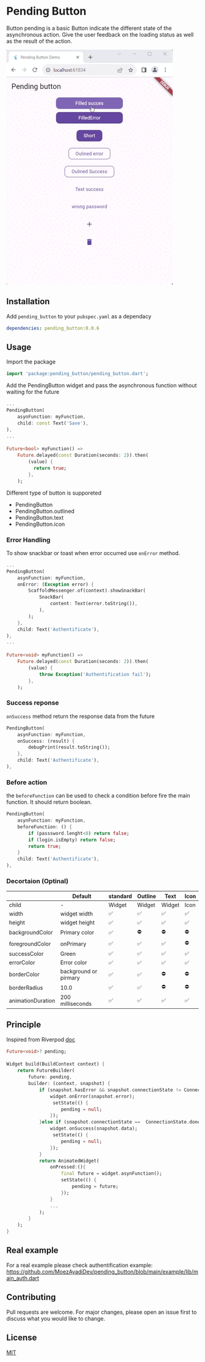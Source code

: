 # Pending Button

Button pending is a basic Button indicate the different state of the asynchronous action. Give the user feedback on the loading status as well as the result of the action.

![Preview](assets/button_pending.gif)

## Installation

Add `pending_button` to your `pubspec.yaml` as a dependacy

```yaml
dependencies: pending_button:0.0.6
```

## Usage

Import the package

```dart
import 'package:pending_button/pending_button.dart';
```

Add the PendingButton widget and pass the asynchronous function without waiting for the future

```dart
...
PendingButton(
    asynFunction: myFunction,
    child: const Text('Save'),
),
...

Future<bool> myFunction() =>
    Future.delayed(const Duration(seconds: 2)).then(
        (value) {
          return true;
        },
    );
```

Different type of button is supporeted

- PendingButton
- PendingButton.outlined
- PendingButton.text
- PendingButton.icon

### Error Handling

To show snackbar or toast when error occurred use `onError` method.

```dart
...
PendingButton(
    asynFunction: myFunction,
    onError: (Exception error) {
        ScaffoldMessenger.of(context).showSnackBar(
            SnackBar(
                content: Text(error.toString()),
            ),
        );
    },
    child: Text('Authentificate'),
),
...

Future<void> myFunction() =>
    Future.delayed(const Duration(seconds: 2)).then(
        (value) {
            throw Exception('Authentification fail');
        },
    );
```

### Success reponse

`onSuccess` method return the response data from the future

```dart
PendingButton(
    asynFunction: myFunction,
    onSuccess: (result) {
        debugPrint(result.toString());
    },
    child: Text('Authentificate'),
),
```

### Before action

the `beforeFunction` can be used to check a condition before fire the main function. It should return boolean.

```dart
PendingButton(
    asynFunction: myFunction,
    beforeFunction: () {
        if (passsword.lenght<8) return false;
        if (login.isEmpty) return false;
        return true;
    }
    child: Text('Authentificate'),
),
```

### Decortaion (Optinal)

|                   | Default               | standard | Outline | Text   | Icon |
| ----------------- | --------------------- | -------- | ------- | ------ | ---- |
| child             | -                     | Widget   | Widget  | Widget | Icon |
| width             | widget width          | ✅       | ✅      | ✅     | ✅   |
| height            | widget height         | ✅       | ✅      | ✅     | ✅   |
| backgroundColor   | Primary color         | ✅       | ⛔      | ⛔     | ⛔   |
| foregroundColor   | onPrimary             | ✅       | ✅      | ✅     | ⛔   |
| successColor      | Green                 | ✅       | ✅      | ✅     | ✅   |
| errorColor        | Error color           | ✅       | ✅      | ✅     | ✅   |
| borderColor       | background or pirmary | ✅       | ✅      | ⛔     | ⛔   |
| borderRadius      | 10.0                  | ✅       | ✅      | ⛔     | ⛔   |
| animationDuration | 200 milliseconds      | ✅       | ✅      | ✅     | ✅   |

## Principle

Inspired from Riverpod [doc](https://riverpod.dev/docs/essentials/side_effects#going-further-showing-a-spinner--error-handling)

```dart
Future<void>? pending;

Widget build(BuildContext context) {
    return FutureBuilder(
        future: pending,
        builder: (context, snapshot) {
            if (snapshot.hasError && snapshot.connectionState != ConnectionState.waiting) {
                widget.onError(snapshot.error);
                 setState(() {
                    pending = null;
                });
            }else if (snapshot.connectionState ==  ConnectionState.done){
                widget.onSuccess(snapshot.data);
                 setState(() {
                    pending = null;
                });
            }
            return AnimatedWidget(
                onPressed:(){
                    final future = widget.asynFunction();
                    setState(() {
                        pending = future;
                    });
                }
                ...
            );
        }
    );
}

```

## Real example

For a real example please check authentification example: https://github.com/MoezAyadiDev/pending_button/blob/main/example/lib/main_auth.dart

## Contributing

Pull requests are welcome. For major changes, please open an issue first
to discuss what you would like to change.

## License

[MIT](https://choosealicense.com/licenses/mit/)
